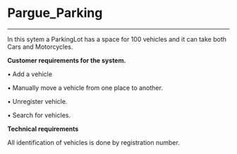 # Pargue_Parking
-------------------------
In this sytem a ParkingLot has a space for 100 vehicles and it can take both Cars and Motorcycles.

**Customer requirements for the system.**

• Add a vehicle

• Manually move a vehicle from one place to another. 

• Unregister vehicle. 

• Search for vehicles.

**Technical requirements** 

All identification of vehicles is done by registration number.
